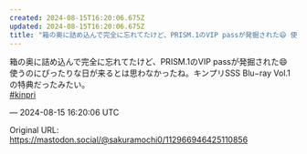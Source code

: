 ```yaml
---
created: 2024-08-15T16:20:06.675Z
updated: 2024-08-15T16:20:06.675Z
title: "箱の奥に詰め込んで完全に忘れてたけど、PRISM.1のVIP passが発掘された😄 使うのにぴったりな日が来るとは思わなかったね。キンプリSSS Blu−ra[...]"
---
```


<p>箱の奥に詰め込んで完全に忘れてたけど、PRISM.1のVIP passが発掘された😄 使うのにぴったりな日が来るとは思わなかったね。キンプリSSS Blu−ray Vol.1の特典だったみたい。<br /><a href="https://mastodon.social/tags/kinpri" class="mention hashtag" rel="tag">#<span>kinpri</span></a></p>

&mdash; 2024-08-15 16:20:06 UTC

Original URL: https://mastodon.social/@sakuramochi0/112966946425110856
